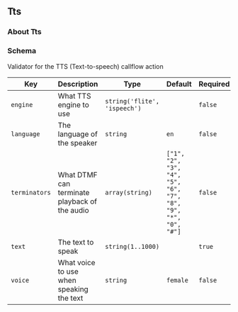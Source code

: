 ## Tts

### About Tts

### Schema

Validator for the TTS (Text-to-speech) callflow action

Key | Description | Type | Default | Required
--- | ----------- | ---- | ------- | --------
`engine` | What TTS engine to use | `string('flite', 'ispeech')` |   | `false`
`language` | The language of the speaker | `string` | `en` | `false`
`terminators` | What DTMF can terminate playback of the audio | `array(string)` | `["1", "2", "3", "4", "5", "6", "7", "8", "9", "*", "0", "#"]` | `false`
`text` | The text to speak | `string(1..1000)` |   | `true`
`voice` | What voice to use when speaking the text | `string` | `female` | `false`
